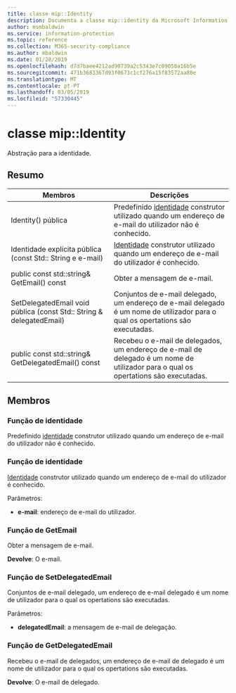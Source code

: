```yaml
---
title: classe mip::Identity
description: Documenta a classe mip::identity da Microsoft Information Protection (MIP) SDK.
author: msmbaldwin
ms.service: information-protection
ms.topic: reference
ms.collection: M365-security-compliance
ms.author: mbaldwin
ms.date: 01/28/2019
ms.openlocfilehash: d7d7baee4212ad90739a2c5343e7c09050a16b5e
ms.sourcegitcommit: 471b3683367d93f0673c1cf276a15f83572aa80e
ms.translationtype: MT
ms.contentlocale: pt-PT
ms.lasthandoff: 03/05/2019
ms.locfileid: "57330445"
---
```

# <a name="class-mipidentity"></a>classe mip::Identity 
Abstração para a identidade.
  
## <a name="summary"></a>Resumo
 Membros                        | Descrições                                
--------------------------------|---------------------------------------------
Identity() pública  |  Predefinido [identidade](class_mip_identity.md) construtor utilizado quando um endereço de e-mail do utilizador não é conhecido.
Identidade explícita pública (const Std:: String e e-mail)  |  [Identidade](class_mip_identity.md) construtor utilizado quando um endereço de e-mail do utilizador é conhecido.
public const std::string& GetEmail() const  |  Obter a mensagem de e-mail.
SetDelegatedEmail void pública (const Std:: String & delegatedEmail)  |  Conjuntos de e-mail delegado, um endereço de e-mail delegado é um nome de utilizador para o qual os opertations são executadas.
public const std::string& GetDelegatedEmail() const  |  Recebeu o e-mail de delegados, um endereço de e-mail de delegado é um nome de utilizador para o qual os opertations são executadas.
  
## <a name="members"></a>Membros
  
### <a name="identity-function"></a>Função de identidade
Predefinido [identidade](class_mip_identity.md) construtor utilizado quando um endereço de e-mail do utilizador não é conhecido.
  
### <a name="identity-function"></a>Função de identidade
[Identidade](class_mip_identity.md) construtor utilizado quando um endereço de e-mail do utilizador é conhecido.

Parâmetros:  
* **e-mail**: endereço de e-mail do utilizador.


  
### <a name="getemail-function"></a>Função de GetEmail
Obter a mensagem de e-mail.

  
**Devolve**: O e-mail.
  
### <a name="setdelegatedemail-function"></a>Função de SetDelegatedEmail
Conjuntos de e-mail delegado, um endereço de e-mail delegado é um nome de utilizador para o qual os opertations são executadas.

Parâmetros:  
* **delegatedEmail**: a mensagem de e-mail de delegação.


  
### <a name="getdelegatedemail-function"></a>Função de GetDelegatedEmail
Recebeu o e-mail de delegados, um endereço de e-mail de delegado é um nome de utilizador para o qual os opertations são executadas.

  
**Devolve**: O e-mail de delegado.
